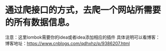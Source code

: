 # 通过爬接口的方式，去爬一个网站所需要的所有数据信息。
注意：这里lombok需要你的idea或者idea添加相应的插件
具体说明可以看博客：
博客地址：https://www.cnblogs.com/qdhxhz/p/9386207.html
